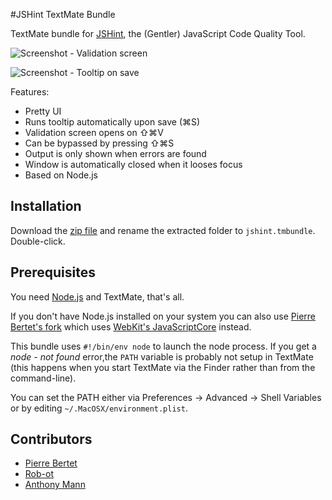 #JSHint TextMate Bundle

TextMate bundle for [JSHint](http://jshint.com/), the (Gentler) JavaScript Code Quality Tool.

![Screenshot - Validation screen](https://github.com/downloads/fgnass/fgnass.github.com/jslint.png)

![Screenshot - Tooltip on save](http://dl.dropbox.com/u/3972536/Github%20Images/toolTip.png)

Features:

* Pretty UI
* Runs tooltip automatically upon save (⌘S)
* Validation screen opens on ⇧⌘V
* Can be bypassed by pressing ⇧⌘S
* Output is only shown when errors are found
* Window is automatically closed when it looses focus
* Based on Node.js

## Installation

Download the [zip file](https://github.com/MrNibbles/jshint.tmbundle/zipball/master) and rename the
extracted folder to `jshint.tmbundle`. Double-click.

## Prerequisites

You need [Node.js](http://nodejs.org/) and TextMate, that's all.

If you don't have Node.js installed on your system you can also use [Pierre Bertet's fork](https://github.com/bpierre/jshint.tmbundle) which uses [WebKit's JavaScriptCore](http://trac.webkit.org/wiki/JSC) instead.

This bundle uses `#!/bin/env node` to launch the node process. If you get a *node - not found* error,the `PATH` variable is probably not setup in TextMate (this happens when you start TextMate via the Finder rather than from the command-line).

You can set the PATH either via Preferences → Advanced → Shell Variables or by editing `~/.MacOSX/environment.plist`.

## Contributors

* [Pierre Bertet](https://github.com/bpierre/)
* [Rob-ot](https://github.com/Rob-ot/)
* [Anthony Mann](https://github.com/Rob-ot/)
